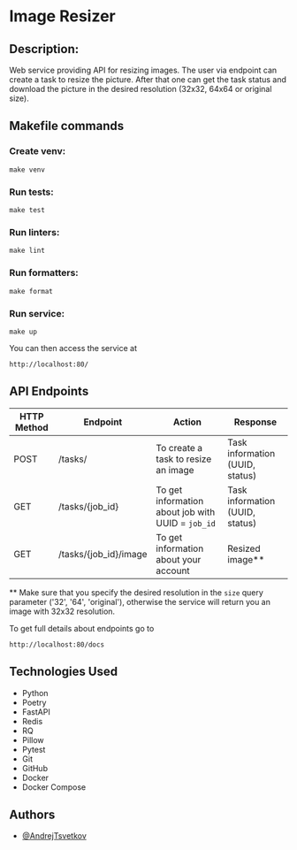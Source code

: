 # Image Resizer

## Description:
Web service providing API for resizing images. The user via endpoint can create a task to resize the picture. 
After that one can get the task status and download the picture in the desired resolution (32x32, 64x64 or original size).

## Makefile commands

### Create venv:
    make venv

### Run tests:
    make test

### Run linters:
    make lint

### Run formatters:
    make format

### Run service:
    make up

You can then access the service at 
```
http://localhost:80/
```

## API Endpoints

| HTTP Method | Endpoint              | Action                                            | Response                        |
|-------------|-----------------------|---------------------------------------------------|---------------------------------|
| POST        | /tasks/               | To create a task to resize an image               | Task information (UUID, status) | 
| GET         | /tasks/{job_id}       | To get information about job with UUID = `job_id` | Task information (UUID, status) | 
| GET         | /tasks/{job_id}/image | To get information about your account             | Resized image**                 |

** Make sure that you specify the desired resolution in the `size` query parameter ('32', '64', 'original'), otherwise
the service will return you an image with 32x32 resolution.

To get full details about endpoints go to  
```
http://localhost:80/docs
```

## Technologies Used

- Python
- Poetry
- FastAPI
- Redis
- RQ
- Pillow
- Pytest
- Git
- GitHub
- Docker
- Docker Compose

## Authors

- [@AndrejTsvetkov](https://www.github.com/AndrejTsvetkov)
